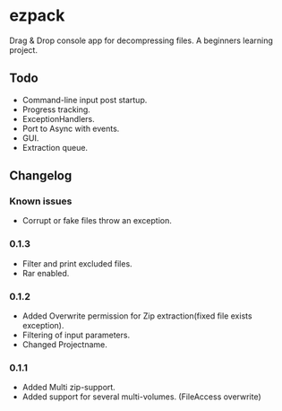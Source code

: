 # ezpack
Drag &amp; Drop console app for decompressing files.
A beginners learning project.

## Todo

* Command-line input post startup.
* Progress tracking.
* ExceptionHandlers.
* Port to Async with events.
* GUI.
* Extraction queue.

## Changelog
   
### Known issues
* Corrupt or fake files throw an exception.


### 0.1.3 
* Filter and print excluded files.
* Rar enabled.

### 0.1.2
* Added Overwrite permission for Zip extraction(fixed file exists exception).
* Filtering of input parameters.
* Changed Projectname.

### 0.1.1
* Added Multi zip-support.
* Added support for several multi-volumes. (FileAccess overwrite)
